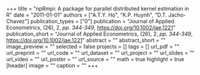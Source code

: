 +++
title = "npRmpi: A package for parallel distributed kernel estimation in R"
date = "2011-01-01"
authors = ["A.T.Y. Ho", "K.P. Huynh", "D.T. Jacho-Chavez"]
publication_types = ["0"]
publication = "Journal of Applied Econometrics, (26), 2, _pp. 344-349_, https://doi.org/10.1002/jae.1221"
publication_short = "Journal of Applied Econometrics, (26), 2, _pp. 344-349_, https://doi.org/10.1002/jae.1221"
abstract = ""
abstract_short = ""
image_preview = ""
selected = false
projects = []
tags = []
url_pdf = ""
url_preprint = ""
url_code = ""
url_dataset = ""
url_project = ""
url_slides = ""
url_video = ""
url_poster = ""
url_source = ""
math = true
highlight = true
[header]
image = ""
caption = ""
+++
